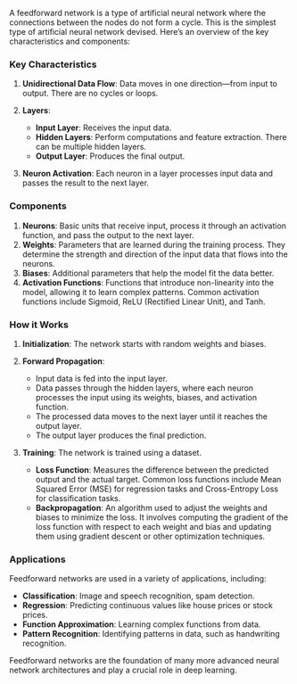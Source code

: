 A feedforward network is a type of artificial neural network where the connections between the nodes do not form a cycle. This is the simplest type of artificial neural network devised. Here’s an overview of the key characteristics and components:

### Key Characteristics

1. **Unidirectional Data Flow**: Data moves in one direction—from input to output. There are no cycles or loops.
    
2. **Layers**:
    
    - **Input Layer**: Receives the input data.
    - **Hidden Layers**: Perform computations and feature extraction. There can be multiple hidden layers.
    - **Output Layer**: Produces the final output.
3. **Neuron Activation**: Each neuron in a layer processes input data and passes the result to the next layer.
    

### Components

1. **Neurons**: Basic units that receive input, process it through an activation function, and pass the output to the next layer.
2. **Weights**: Parameters that are learned during the training process. They determine the strength and direction of the input data that flows into the neurons.
3. **Biases**: Additional parameters that help the model fit the data better.
4. **Activation Functions**: Functions that introduce non-linearity into the model, allowing it to learn complex patterns. Common activation functions include Sigmoid, ReLU (Rectified Linear Unit), and Tanh.

### How it Works

1. **Initialization**: The network starts with random weights and biases.
    
2. **Forward Propagation**:
    
    - Input data is fed into the input layer.
    - Data passes through the hidden layers, where each neuron processes the input using its weights, biases, and activation function.
    - The processed data moves to the next layer until it reaches the output layer.
    - The output layer produces the final prediction.
3. **Training**: The network is trained using a dataset.
    
    - **Loss Function**: Measures the difference between the predicted output and the actual target. Common loss functions include Mean Squared Error (MSE) for regression tasks and Cross-Entropy Loss for classification tasks.
    - **Backpropagation**: An algorithm used to adjust the weights and biases to minimize the loss. It involves computing the gradient of the loss function with respect to each weight and bias and updating them using gradient descent or other optimization techniques.

### Applications

Feedforward networks are used in a variety of applications, including:

- **Classification**: Image and speech recognition, spam detection.
- **Regression**: Predicting continuous values like house prices or stock prices.
- **Function Approximation**: Learning complex functions from data.
- **Pattern Recognition**: Identifying patterns in data, such as handwriting recognition.

Feedforward networks are the foundation of many more advanced neural network architectures and play a crucial role in deep learning.